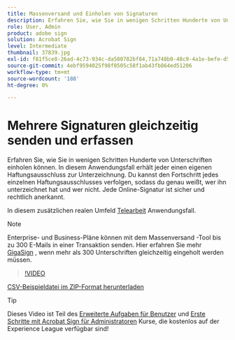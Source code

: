 ```yaml
---
title: Massenversand und Einholen von Signaturen
description: Erfahren Sie, wie Sie in wenigen Schritten Hunderte von Unterschriften gleichzeitig für jedes Dokument einholen können
role: User, Admin
product: adobe sign
solution: Acrobat Sign
level: Intermediate
thumbnail: 37839.jpg
exl-id: f81f5ce8-26ad-4c73-934c-da580782bf84,71a748b0-48c9-4a1e-befe-d5f311d6c05e
source-git-commit: 4ebf9594025f98f0505c58f1ab43fb864ed51206
workflow-type: tm+mt
source-wordcount: '188'
ht-degree: 0%

---
```


# Mehrere Signaturen gleichzeitig senden und erfassen

Erfahren Sie, wie Sie in wenigen Schritten Hunderte von Unterschriften einholen können. In diesem Anwendungsfall erhält jeder einen eigenen Haftungsausschluss zur Unterzeichnung. Du kannst den Fortschritt jedes einzelnen Haftungsausschlusses verfolgen, sodass du genau weißt, wer ihn unterzeichnet hat und wer nicht. Jede Online-Signatur ist sicher und rechtlich anerkannt.

In diesem zusätzlichen realen Umfeld [Telearbeit](https://experienceleague.adobe.com/docs/document-cloud-learn/sign-learning-hub/expand/recipes/gov/usecasegovtelework.html?lang=en) Anwendungsfall.

>[!NOTE]
>
>Enterprise- und Business-Pläne können mit dem Massenversand -Tool bis zu 300 E-Mails in einer Transaktion senden. Hier erfahren Sie mehr [GigaSign](https://experienceleague.adobe.com/docs/document-cloud-learn/sign-learning-hub/develop/custom/gigasign.html?lang=en) , wenn mehr als 300 Unterschriften gleichzeitig eingeholt werden müssen.

>[!VIDEO](https://video.tv.adobe.com/v/33655?quality=12&learn=on&hidetitle=true)

[CSV-Beispieldatei im ZIP-Format herunterladen](../assets/megasign_merge_sample.zip)

>[!TIP]
>
>Dieses Video ist Teil des [Erweiterte Aufgaben für Benutzer](https://experienceleague.adobe.com/?recommended=Sign-U-1-2020.3) und [Erste Schritte mit Acrobat Sign für Administratoren](https://experienceleague.adobe.com/?recommended=Sign-A-1-2020.2) Kurse, die kostenlos auf der Experience League verfügbar sind!
